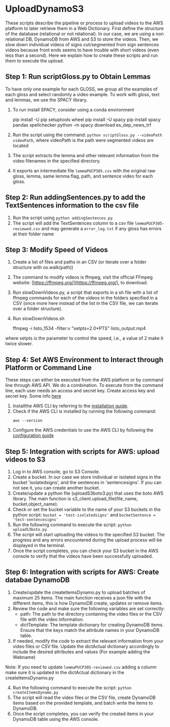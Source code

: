 # UploadDynamoS3

These scripts describe the pipeline or process to upload videos to the AWS platform to later retrieve them in a Web Dictionary. First define the structure of the database (relational or not relational). In our case, we are using a non relational DB, DynamoDB from AWS and S3 to store the videos. Then, we slow down individual videos of signs cut/segmented from sign sentences videos because front ends seems to have trouble with short videos (even less than a second). Here we explain how to create these scripts and run them to execute the upload.

## Step 1: Run scriptGloss.py to Obtain Lemmas

To have only one example for each GLOSS, we group all the examples of each gloss and select randomly a video example. To work with gloss, text and lemmas, we use the SPACY library.

1. To run install SPACY, consider using a conda environment

	pip install -U pip setuptools wheel
	pip install -U spacy
	pip install spacy pandas spellchecker
	python -m spacy download es_dep_news_trf

2. Run the script using the command: `python scriptGloss.py --videoPath videoPath`, where videoPath is the path were segmented videos are located
3. The script extracts the lemma and other relevant information from the video filenames in the specified directory.
4. It exports an intermediate file `lemmaPUCP305.csv` with the original raw gloss, lemma, same lemma flag, path, and sentence video for each gloss.

## Step 2: Run addingSentences.py to add the TextSentences information to the csv file

1. Run the script using `python addingSentences.py`
2. The script will add the TextSentences column to a csv file `lemmaPUCP305-reviewed.csv` and may generate a `error_log.txt` if any gloss has errors at their folder name


## Step 3: Modify Speed of Videos

1. Create a list of files and paths in an CSV (or iterate over a folder structure with os.walk(path))
2. The command to modify videos is ffmpeg, visit the official FFmpeg website: [https://ffmpeg.org/](https://ffmpeg.org/), to download.
3. Run slowDownVideos.py, a script that exports in a sh file with a list of ffmpeg commands for each of the videos in the folders specified in a CSV (once more here instead of the list in the CSV file, we can iterate over a folder structure).
4. Run slowDownVideos.sh

	ffmpeg -i listo_1534 -filter:v "setpts=2.0*PTS" listo_output.mp4

where setpts is the parameter to control the speed, i.e., a value of 2 make it twice slower.

## Step 4: Set AWS Environment to Interact through Platform or Command Line

These steps can either be executed from the AWS platform or by command line through AWS API. We do a combination. To execute from the command line, each user needs an access and secret key. Create access key and secret key. Some info [here](https://docs.aws.amazon.com/powershell/latest/userguide/pstools-appendix-sign-up.html)	

1. Installthe AWS CLI by referring to the [installation guide](https://docs.aws.amazon.com/cli/latest/userguide/getting-started-install.html).
2. Check if the AWS CLI is installed by running the following command:
   ```shell
   aws --version
   ```
3. Configure the AWS credentials to use the AWS CLI by following the [configuration guide](https://docs.aws.amazon.com/cli/latest/userguide/cli-configure-quickstart.html)


## Step 5: Integration with scripts for AWS: upload videos to S3

1. Log in to AWS console, go to S3 Console.
2. Create a bucket. In our case we store individual or isolated signs in the bucket 'isolatedsigns', and the sentences in 'sentencesigns'. If you can not see it, you can create another bucket.
3. Create/update a python file (uploadS3boto3.py) that uses the boto AWS library. The main function is s3_client.upload_file(file_name, bucket,object_name). 
4. Check or set the bucket variable to the name of your S3 buckets in the python script: `bucket = 'test-isolatedsigns'` and `bucketSentence = 'test-sentencesigns'`
5. Run the following command to execute the script: `python uploadS3boto.py`
6. The script will start uploading the videos to the specified S3 bucket. The progress and any errors encountered during the upload process will be displayed in the terminal.
7. Once the script completes, you can check your S3 bucket in the AWS console to verify that the videos have been successfully uploaded.
<!-- 4. Another option: the file to produce with they python script in the previous stage (step 3), should have this format:

	aws s3api put-object --bucket isolatedsigns --body C:\Users\Gissella_BejaranoNic\Documents\PeruvianSignLanguage\Data\testS3\[fileName] --key [lemma]

	Create this script for only 3-5 files, and test it by running the .sh (executable file), you might need to give execution permissions.

	Run: sh uploadS3.sh -->

## Step 6: Integration with scripts for AWS: Create databae DynamoDB

1. Create/update the createItemsDynamo.py to upload batches of maximum 25 items. The main function receives a json file with the different items, this is how DynamoDB create, updates or remove items.
2. Review the code and make sure the following variables are set correctly:
	- path: The path to the directory containing the video files or the CSV file with the video information.
	- dictTemplate: The template dictionary for creating DynamoDB items. Ensure that the keys match the attribute names in your DynamoDB table.
3. If needed, modify the code to extract the relevant information from your video files or CSV file. Update the dictActual dictionary accordingly to include the desired attributes and values (For example adding the Webname)

Note: If you need to update `lemmaPUCP305-reviewed.csv` adding a column make sure it is updated in the dictActual dictionary in the createItemsDynamo.py

4. Run the following command to execute the script: `python createItemsDynamo.py`
5. The script will read the video files or the CSV file, create DynamoDB items based on the provided template, and batch write the items to DynamoDB.
6. Once the script completes, you can verify the created items in your DynamoDB table using the AWS console.
<!-- 2. Another option: Create a Dynamo table: Dynamodb Standard or Dynamobdb Standard IA

	```
	aws dynamodb create-table \
		--table-name MusicCollection \
		--attribute-definitions AttributeName=Artist,AttributeType=S AttributeName=SongTitle,AttributeType=S \
		--key-schema AttributeName=Artist,KeyType=HASH AttributeName=SongTitle,KeyType=RANGE \
		--provisioned-throughput ReadCapacityUnits=1,WriteCapacityUnits=1
		
		
	aws dynamodb batch-write-item --request-items file://myfile.json

	https://docs.aws.amazon.com/amazondynamodb/latest/APIReference/API_BatchWriteItem.html
	https://boto3.amazonaws.com/v1/documentation/api/latest/reference/services/dynamodb.html#DynamoDB.Client.batch_write_item
	https://turbofuture.com/computers/upload-files-aws-s3-and-dynamodb

	``` -->



<!-- 


Gabriel useful links

https://aws.amazon.com/amplify/
From Gabriel Paredes - AWS to Everyone 10:15 AM
https://docs.aws.amazon.com/amazondynamodb/latest/developerguide/workbench.Visualizer.ImportCSV.html
https://docs.aws.amazon.com/amazondynamodb/latest/developerguide/workbench.settingup.html
https://aws.amazon.com/es/blogs/aws-spanish/choosing-the-right-dynamodb-partition-key/



Not useful

Create an access point to be able to run the script. It asks for policy/statement

s3://arn:aws:s3:us-east-1:769818850490:accesspoint/accessdiccionario
arn:aws:s3:us-east-1:769818850490:accesspoint/accessdiccionario
accessdiccionario-bttpqeon8hz9jhrtmkut3etz3zysquse1a-s3alias


DOES NOT WORK

	{
	"Sid": "Statement1",
	"Principal": {},
	"Effect": "Allow",
	"Action": [
		"s3:ListJobs",
		"s3:ListMultiRegionAccessPoints"
	],
	"Resource": []
}

SH DOES NOT WORK - I HAD TO INSTALL AWS CLI

bash: logInfo: command not found
curl: Can't open 'C:\Users\Gissella_BejaranoNic\Documents\PeruvianSignLanguage\Data\testS3*'!
curl: try 'curl --help' or 'curl --manual' for more information
curl: (26) Failed to open/read local data from file/application
bash: logInfo: command not found -->

